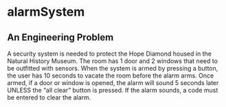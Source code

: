 # alarmSystem
## An Engineering Problem

A security system is needed to protect the Hope Diamond housed in the Natural History Museum.  The room has 1 door and 2 windows that need to be outfitted with sensors.  When the system is armed by pressing a button, the user has 10 seconds to vacate the room before the alarm arms.  Once armed, if a door or window is opened, the alarm will sound 5 seconds later UNLESS the “all clear” button is pressed.  If the alarm sounds, a code must be entered to clear the alarm.
